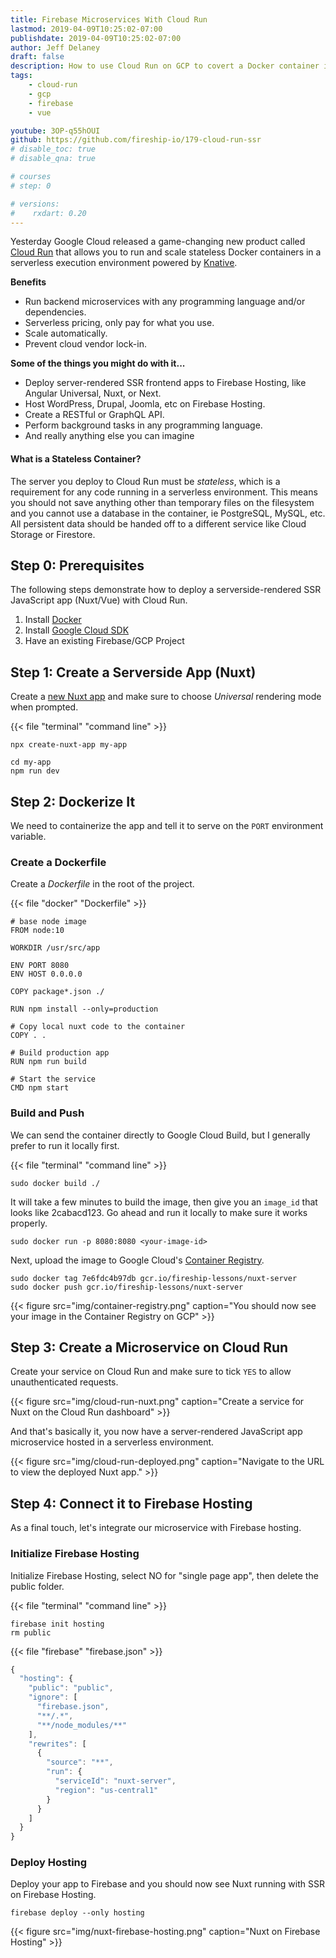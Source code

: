 ```yaml
---
title: Firebase Microservices With Cloud Run
lastmod: 2019-04-09T10:25:02-07:00
publishdate: 2019-04-09T10:25:02-07:00
author: Jeff Delaney
draft: false
description: How to use Cloud Run on GCP to covert a Docker container into a serverless microservice.
tags: 
    - cloud-run
    - gcp
    - firebase
    - vue

youtube: 3OP-q55hOUI
github: https://github.com/fireship-io/179-cloud-run-ssr
# disable_toc: true
# disable_qna: true

# courses
# step: 0

# versions:
#    rxdart: 0.20
---
```


Yesterday Google Cloud released a game-changing new product called [Cloud Run](https://cloud.google.com/run/) that allows you to run and scale stateless Docker containers in a serverless execution environment powered by [Knative](https://cloud.google.com/knative/).

**Benefits**
 
- Run backend microservices with any programming language and/or dependencies.
- Serverless pricing, only pay for what you use. 
- Scale automatically.
- Prevent cloud vendor lock-in.

**Some of the things you might do with it...**

- Deploy server-rendered SSR frontend apps to Firebase Hosting, like Angular Universal, Nuxt, or Next. 
- Host WordPress, Drupal, Joomla, etc on Firebase Hosting.
- Create a RESTful or GraphQL API. 
- Perform background tasks in any programming language.
- And really anything else you can imagine




#### What is a Stateless Container?

The server you deploy to Cloud Run must be *stateless*, which is a requirement for any code running in a serverless environment. This means you should not save anything other than temporary files on the filesystem and you cannot use a database in the container, ie PostgreSQL, MySQL, etc. All persistent data should be handed off to a different service like Cloud Storage or Firestore. 



## Step 0: Prerequisites

The following steps demonstrate how to deploy a serverside-rendered SSR JavaScript app (Nuxt/Vue) with Cloud Run. 

1. Install [Docker](https://docs.docker.com/v17.12/install/)
1. Install [Google Cloud SDK](https://cloud.google.com/sdk/)
1. Have an existing Firebase/GCP Project

## Step 1: Create a Serverside App (Nuxt)

Create a [new Nuxt app](https://nuxtjs.org/guide/installation) and make sure to choose *Universal* rendering mode when prompted.

{{< file "terminal" "command line" >}}
```text
npx create-nuxt-app my-app

cd my-app
npm run dev
```


## Step 2: Dockerize It

We need to containerize the app and tell it to serve on the `PORT` environment variable.

### Create a Dockerfile

Create a *Dockerfile* in the root of the project. 

{{< file "docker" "Dockerfile" >}}
```docker
# base node image
FROM node:10

WORKDIR /usr/src/app

ENV PORT 8080
ENV HOST 0.0.0.0

COPY package*.json ./

RUN npm install --only=production

# Copy local nuxt code to the container
COPY . .

# Build production app
RUN npm run build

# Start the service
CMD npm start
```

### Build and Push

We can send the container directly to Google Cloud Build, but I generally prefer to run it locally first. 


{{< file "terminal" "command line" >}}
```text
sudo docker build ./
```

It will take a few minutes to build the image, then give you an `image_id`  that looks like 2cabacd123. Go ahead and run it locally to make sure it works properly.

```text
sudo docker run -p 8080:8080 <your-image-id>
```


Next, upload the image to Google Cloud's [Container Registry](https://cloud.google.com/container-registry/). 


```text
sudo docker tag 7e6fdc4b97db gcr.io/fireship-lessons/nuxt-server
sudo docker push gcr.io/fireship-lessons/nuxt-server
```

{{< figure src="img/container-registry.png" caption="You should now see your image in the Container Registry on GCP" >}}

## Step 3: Create a Microservice on Cloud Run

Create your service on Cloud Run and make sure to tick `YES` to allow unauthenticated requests. 

{{< figure src="img/cloud-run-nuxt.png" caption="Create a service for Nuxt on the Cloud Run dashboard" >}}

And that's basically it, you now have a server-rendered JavaScript app microservice hosted in a serverless environment.

{{< figure src="img/cloud-run-deployed.png" caption="Navigate to the URL to view the deployed Nuxt app." >}}

## Step 4: Connect it to Firebase Hosting

As a final touch, let's integrate our microservice with Firebase hosting. 

### Initialize Firebase Hosting

Initialize Firebase Hosting, select NO for "single page app", then delete the public folder. 

{{< file "terminal" "command line" >}}
```text
firebase init hosting
rm public
```

{{< file "firebase" "firebase.json" >}}
```js
{
  "hosting": {
    "public": "public",
    "ignore": [
      "firebase.json",
      "**/.*",
      "**/node_modules/**"
    ],
    "rewrites": [ 
      {
        "source": "**",
        "run": {
          "serviceId": "nuxt-server",
          "region": "us-central1" 
        }
      }
    ]
  }
}
```

### Deploy Hosting

Deploy your app to Firebase and you should now see Nuxt running with SSR on Firebase Hosting. 

```text
firebase deploy --only hosting
```

{{< figure src="img/nuxt-firebase-hosting.png" caption="Nuxt on Firebase Hosting" >}}
